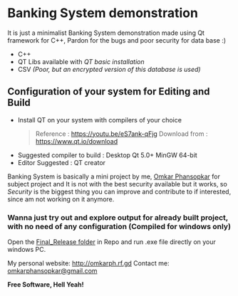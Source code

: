 # Banking System demonstration

It is just a minimalist Banking System demonstration made using Qt framework for C++, Pardon for the bugs and poor security for data base :)
  - C++
  - QT Libs available with *QT basic installation*
  - CSV *(Poor, but an encrypted version of this database is used)*

## Configuration of your system for Editing and Build

  - Install QT on your system with compilers of your choice
    >Reference : https://youtu.be/eS7ank-qFjg
    >Download from : https://www.qt.io/download
  - Suggested compiler to build : Desktop Qt 5.0+ MinGW 64-bit
  - Editor Suggested : QT creator

Banking System is basically a mini project by me, [Omkar Phansopkar](http://omkarph.rf.gd) for subject project and It is not with the best security available but it works, so *Security* is the biggest thing you can improve and contribute to if interested, since am not working on it anymore. 


### Wanna just try out and explore output for already built project, with no need of any configuration (Compiled for windows only)

Open the [Final_Release folder](https://github.com/OmkarPh/BankingSystem/Final_Release) in Repo and run .exe file directly on your windows PC.


My personal website: http://omkarph.rf.gd
Contact me: omkarphansopkar@gmail.com

**Free Software, Hell Yeah!**